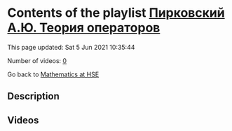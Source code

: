# Contents of the playlist [Пирковский А.Ю. Теория операторов](https://www.youtube.com/playlist?list=PLq3E5oubNNoAsDWD7ZxG76Dc8O_7CZmgC)

This page updated: Sat 5 Jun 2021 10:35:44

Number of videos: [0](#videos)

Go back to [Mathematics at HSE](../README.md)

## Description



## Videos

